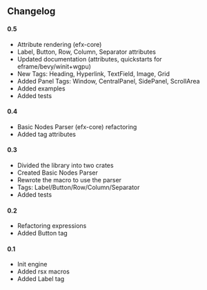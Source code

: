 ## Changelog

#### 0.5
- Attribute rendering (efx-core)
- Label, Button, Row, Column, Separator attributes
- Updated documentation (attributes, quickstarts for eframe/bevy/winit+wgpu)
- New Tags: Heading, Hyperlink, TextField, Image, Grid
- Added Panel Tags: Window, CentralPanel, SidePanel, ScrollArea
- Added examples
- Added tests

#### 0.4
- Basic Nodes Parser (efx-core) refactoring
- Added tag attributes

#### 0.3
- Divided the library into two crates
- Created Basic Nodes Parser
- Rewrote the macro to use the parser
- Tags: Label/Button/Row/Column/Separator
- Added tests

#### 0.2
- Refactoring expressions
- Added Button tag

#### 0.1
- Init engine
- Added rsx macros
- Added Label tag
